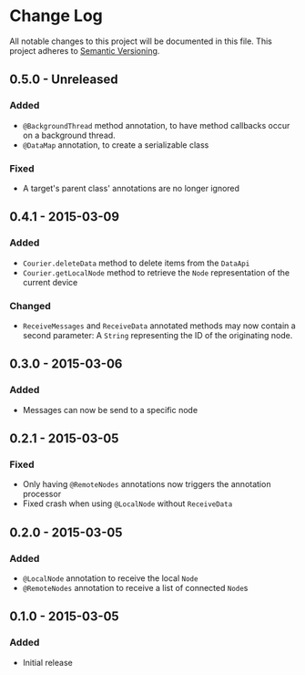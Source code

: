 # Change Log
All notable changes to this project will be documented in this file.
This project adheres to [Semantic Versioning](http://semver.org/).

## 0.5.0 - Unreleased
### Added
- `@BackgroundThread` method annotation, to have method callbacks occur on a background thread.
- `@DataMap` annotation, to create a serializable class

### Fixed
- A target's parent class' annotations are no longer ignored

## 0.4.1 - 2015-03-09
### Added
- `Courier.deleteData` method to delete items from the `DataApi`
- `Courier.getLocalNode` method to retrieve the `Node` representation of the current device

### Changed
- `ReceiveMessages` and `ReceiveData` annotated methods may now contain a second parameter: A `String` representing the ID of the originating node.

## 0.3.0 - 2015-03-06
### Added
- Messages can now be send to a specific node

## 0.2.1 - 2015-03-05
### Fixed
- Only having `@RemoteNodes` annotations now triggers the annotation processor
- Fixed crash when using `@LocalNode` without `ReceiveData`

## 0.2.0 - 2015-03-05
### Added
- `@LocalNode` annotation to receive the local `Node`
- `@RemoteNodes` annotation to receive a list of connected `Node`s

## 0.1.0 - 2015-03-05
### Added
- Initial release